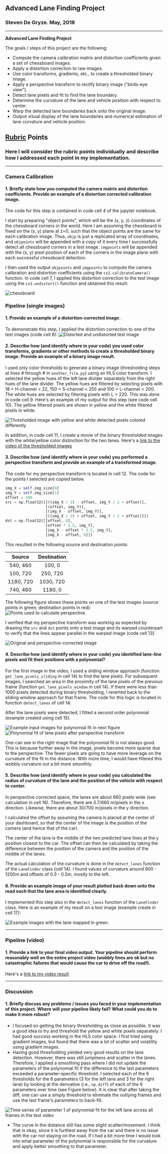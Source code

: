 ## Advanced Lane Finding Project
### Steven De Gryze. May, 2018

---

**Advanced Lane Finding Project**

The goals / steps of this project are the following:

* Compute the camera calibration matrix and distortion coefficients given a set of chessboard images.
* Apply a distortion correction to raw images.
* Use color transforms, gradients, etc., to create a thresholded binary image.
* Apply a perspective transform to rectify binary image ("birds-eye view").
* Detect lane pixels and fit to find the lane boundary.
* Determine the curvature of the lane and vehicle position with respect to center.
* Warp the detected lane boundaries back onto the original image.
* Output visual display of the lane boundaries and numerical estimation of lane curvature and vehicle position.

## [Rubric](https://review.udacity.com/#!/rubrics/571/view) Points

### Here I will consider the rubric points individually and describe how I addressed each point in my implementation.  

---

### Camera Calibration

#### 1. Briefly state how you computed the camera matrix and distortion coefficients. Provide an example of a distortion corrected calibration image.

The code for this step is contained in code cell 4 of the jupyter notebook.  

I start by preparing "object points", which will be the (x, y, z) coordinates of the chessboard corners in the world. Here I am assuming the chessboard is fixed on the (x, y) plane at z=0, such that the object points are the same for each calibration image.  Thus, `objp` is just a replicated array of coordinates, and `objpoints` will be appended with a copy of it every time I successfully detect all chessboard corners in a test image.  `imgpoints` will be appended with the (x, y) pixel position of each of the corners in the image plane with each successful chessboard detection.  

I then used the output `objpoints` and `imgpoints` to compute the camera calibration and distortion coefficients using the `cv2.calibrateCamera()` function.  In code cell 7, I applied this distortion correction to the test image using the `cv2.undistort()` function and obtained this result: 

![chessboard](./report_images/chessboard.png)

### Pipeline (single images)

#### 1. Provide an example of a distortion-corrected image.

To demonstrate this step, I applied the distortion correction to one of the test images (code cell 8):
![Distorted and undistorted test image](./report_images/distorted-image.png)

#### 2. Describe how (and identify where in your code) you used color transforms, gradients or other methods to create a thresholded binary image.  Provide an example of a binary image result.
                  
I used only color thresholds to generate a binary image (thresholding steps at lines # through # in `another_file.py`) using an HLS color transform. I selected the yellow hues of the left lane divider separately from the right hues of the lane divider. The yellow hues are filtered by selecting pixels with 18 < H-channel < 22, 150 < S-channel < 255 and 100 < L-channel < 200. The white hues are selected by filtering pixels with L > 220. This was done in code cell 9. Here's an example of my output for this step (see code cell 10). The yellow filtered pixels are shown in yellow and the white filtered pixels in white.

![Thresholded image with yellow and white detected pixels colored differently](./report_images/thresholded.png)

In addition, in code cell 11, I create a movie of the binary thresholded images with the white/yellow color distinction for the two lanes. Here's a [link to the video of the thresholded images](./binary_video_output.mp4)

#### 3. Describe how (and identify where in your code) you performed a perspective transform and provide an example of a transformed image.

The code for my perspective transform is located in cell 12. The code for the points I selected are copied below.

```python
img_X = self.img_size[0]
img_Y = self.img_size[1]
offset = 100
src = np.float32([[((img_X / 2) - offset, img_Y / 2 + offset)],
                  [(offset, img_Y)],
                  [(img_X - offset, img_Y)],
                  [((img_X / 2) + offset, img_Y / 2 + offset)]])
dst = np.float32([[offset, 0],
                  [offset * 2.5, img_Y],
                  [img_X - offset * 2.5, img_Y],
                  [img_X - offset, 0]])
```


                  
This resulted in the following source and destination points:

| Source        | Destination   | 
|:-------------:|:-------------:| 
| 540, 460      | 100, 0        | 
| 100, 720      | 250, 720      |
| 1180, 720    | 1030, 720      |
| 740, 460      | 1180, 0        |
 
The following figure shows these points on one of the test images (source points in green; destination points in red):
![Points used to calculate perspective.](./report_images/perspective_points.png)
 
I verified that my perspective transform was working as expected by drawing the `src` and `dst` points onto a test image and its warped counterpart to verify that the lines appear parallel in the warped image (code cell 13).

![Original and perspective-corrected image](./report_images/warped.png)

#### 4. Describe how (and identify where in your code) you identified lane-line pixels and fit their positions with a polynomial?

For the first image in the video, I used a sliding window approach (function `get_lane_pixels_sliding` in cell 14) to find the lane pixels. For subsequent images, I searched an area in the proximity of the lane pixels of the previous frame (function `get_lane_pixels_window` in cell 14). If there were less than 1000 pixels detected during binary thresholding, I reverted back to the sliding window approach for that frame. The code for this logic is located in function `detect_lanes` of cell 14.

After the lane pixels were detected, I fitted a second order polynomial (example created using cell 15).

![Example input images for polynomial fit in next figure](./report_images/original-poly.png)
![Polynomial fit of lane pixels after perspective transform](./report_images/polynomial-fit.png)

One can see in the right image that the polynomial fit is not always good. This is because further away in the image, pixels become more sparse due to the perspective. The fewer pixels are going to have more leverage on the curvature of the fit in the distance. With more time, I would have filtered this wobbly curvature out a bit more smoothly.

#### 5. Describe how (and identify where in your code) you calculated the radius of curvature of the lane and the position of the vehicle with respect to center.

In perspective corrected space, the lanes are about 660 pixels wide (see calculation in cell 16). Therefore, there are 3.7/660 m/pixels in the x direction. Likewise, there are about 30/700 m/pixels in the y direction.

I calculated the offset by assuming the camera is placed at the center of your dashboard, so that the center of the image is the position of the camera (and hence that of the car).

The center of the lane is the middle of the two predicted lane lines at the y position closest to the car. The offset can then be calculated by taking the difference between the position of the camera and the position of the middle of the lanes.

The actual calculation of the curvature is done in the `detect_lanes` function of the `LaneFinder` class (cell 14). I found values of curvature around 800 - 1200m and offsets of 0.3 - 0.5m, mostly to the left.

#### 6. Provide an example image of your result plotted back down onto the road such that the lane area is identified clearly.

I implemented this step also in the `detect_lanes` function of the `LaneFinder` class. Here is an example of my result on a test image (example create in cell 17):

![Example images with the lane mapped in green.](./report_images/map_lanes.png)

---

### Pipeline (video)

#### 1. Provide a link to your final video output.  Your pipeline should perform reasonably well on the entire project video (wobbly lines are ok but no catastrophic failures that would cause the car to drive off the road!).

Here's a [link to my video result](./smoothed_project_video_output.mp4)

---

### Discussion

#### 1. Briefly discuss any problems / issues you faced in your implementation of this project.  Where will your pipeline likely fail?  What could you do to make it more robust?

* I focused on getting the binary thresholding as close as possible. It was a good idea to try and threshold the yellow and white pixels separately. I had good success working in the HLS color space. I first tried using gradient images, but found that there was a lot of scatter and volatility using gradient images.
* Having good thresholding yielded very good results on the lane detection. However, there was still jumpiness and scatter in the lanes. Therefore, I applied a smoothing pass where I did not update the parameters of the polynomial fit if the difference to the last parameters exceeded a parameter-specific threshold. I selected each of the 6 thresholds for the 6 parameters (3 for the left lane and 3 for the right lane) by looking at the derivative (i.e., `np.diff`) of each of the 6 parameters over time (see Figure below). It is clear that after taking the diff, one can use a simply threshold to eliminate the outlying frames and use the last frame's parameters to back-fill.

![Time series of parameter 1 of polynomial fit for the left lane across all frames in the test video](./report_images/parameter1.png)

* The curve in the distance still has some slight scatter/movement. I think that is okay, since it is furthest away from the car and there is no issue with the car not staying on the road. If I had a bit more time I would look into what parameter of the polynomial is responsible for the curvature and apply better smoothing to that parameter.
